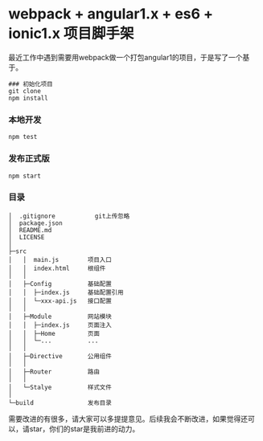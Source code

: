 # webpack + angular1.x + es6 + ionic1.x 项目脚手架

最近工作中遇到需要用webpack做一个打包angular1的项目，于是写了一个基于。

```
### 初始化项目
git clone 
npm install

```


### 本地开发
```
npm test
```


### 发布正式版
```
npm start
```


### 目录
```
│  .gitignore           git上传忽略
│  package.json
│  README.md
│  LICENSE
│
├─src
│   │  main.js        项目入口
│   │  index.html     根组件
│   │
│   ├─Config          基础配置
│   │  ├─index.js     基础配置引用
│   │  └─xxx-api.js   接口配置
│   │
│   ├─Module          网站模块
│   │  ├─index.js     页面注入
│   │  ├─Home         页面
│   │  └─...          ...
│   │
│   ├─Directive       公用组件
│   │
│   ├─Router          路由
│   │
│   └─Stalye          样式文件
│
└─build               发布目录
```

需要改进的有很多，请大家可以多提提意见。后续我会不断改进，如果觉得还可以，请star，你们的star是我前进的动力。